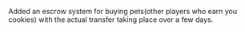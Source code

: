 Added an escrow system for buying pets(other players who earn you cookies)  with the actual transfer taking place over a few days.